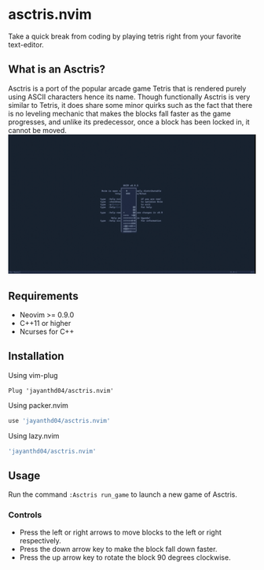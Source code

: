 # asctris.nvim
Take a quick break from coding by playing tetris right from your favorite text-editor. 
## What is an Asctris? 
Asctris is a port of the popular arcade game Tetris that is rendered purely using ASCII characters hence its name. Though functionally Asctris is very similar to Tetris, it does share some minor quirks such as the fact that there is no leveling mechanic that makes the blocks fall faster as the game progresses, and unlike its predecessor, once a block has been locked in, it cannot be moved. 
![Asctris Demo](/assets/asctris_demo_high_def.gif)
## Requirements
* Neovim >= 0.9.0  
* C++11 or higher 
* Ncurses for C++

## Installation

Using vim-plug

```viml
Plug 'jayanthd04/asctris.nvim'
```

Using packer.nvim 

```lua
use 'jayanthd04/asctris.nvim'
```

Using lazy.nvim

```lua
'jayanthd04/asctris.nvim'
```

## Usage
Run the command `:Asctris run_game` to launch a new game of Asctris. 
### Controls 
* Press the left or right arrows to move blocks to the left or right respectively. 
* Press the down arrow key to make the block fall down faster. 
* Press the up arrow key to rotate the block 90 degrees clockwise.  
